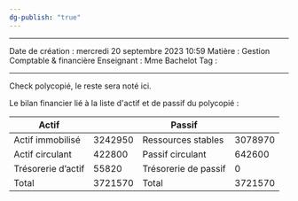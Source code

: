 ```yaml
---
dg-publish: "true"
---
```

 ---

 Date de création : mercredi 20 septembre 2023 10:59
 Matière : Gestion Comptable & financière
 Enseignant : Mme Bachelot
 Tag :

---

Check polycopié, le reste sera noté ici.

Le bilan financier lié à la liste d'actif et de passif du polycopié :

| Actif              |         | Passif               |         |
| ------------------ | ------- | -------------------- | ------- |
| Actif immobilisé   | 3242950 | Ressources stables   | 3078970 |
| Actif circulant    | 422800  | Passif circulant     | 642600  |
| Trésorerie d’actif | 55820   | Trésorerie de passif | 0       |
| Total              | 3721570 | Total                | 3721570 |

